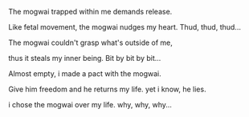 The mogwai trapped within me demands release. 

Like fetal movement, the mogwai nudges my heart. Thud, thud, thud...

The mogwai couldn't grasp what's outside of me, 

thus it steals my inner being. Bit by bit by bit...

Almost empty, i made a pact with the mogwai. 

Give him freedom and he returns my life. yet i know, he lies. 

i chose the mogwai over my life. why, why, why...
